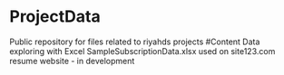 # ProjectData
Public repository for files related to riyahds projects
#Content
Data exploring with Excel
SampleSubscriptionData.xlsx used on site123.com resume website - in development

